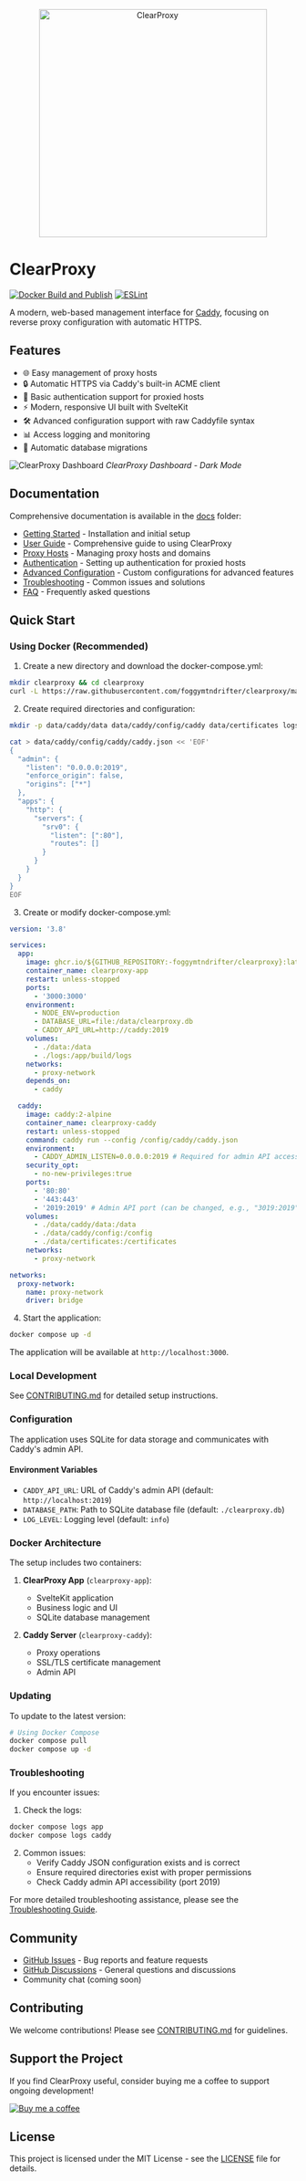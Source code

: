 <p align="center">
  <picture>
    <source media="(prefers-color-scheme: dark)" srcset="screenshots/assets/logo-light.svg" width="400">
    <source media="(prefers-color-scheme: light)" srcset="screenshots/assets/logo-dark.svg" width="400">
    <img alt="ClearProxy" src="screenshots/assets/logo-dark.svg" width="400">
  </picture>
</p>

# ClearProxy

[![Docker Build and Publish](https://github.com/FoggyMtnDrifter/ClearProxy/actions/workflows/docker-publish.yml/badge.svg)](https://github.com/FoggyMtnDrifter/ClearProxy/actions/workflows/docker-publish.yml)
[![ESLint](https://github.com/FoggyMtnDrifter/ClearProxy/actions/workflows/eslint.yml/badge.svg?branch=develop)](https://github.com/FoggyMtnDrifter/ClearProxy/actions/workflows/eslint.yml)

A modern, web-based management interface for [Caddy](https://caddyserver.com/), focusing on reverse proxy configuration with automatic HTTPS.

## Features

- 🌐 Easy management of proxy hosts
- 🔒 Automatic HTTPS via Caddy's built-in ACME client
- 🔐 Basic authentication support for proxied hosts
- ⚡ Modern, responsive UI built with SvelteKit
- 🛠️ Advanced configuration support with raw Caddyfile syntax
- 📊 Access logging and monitoring
- 🔄 Automatic database migrations

![ClearProxy Dashboard](screenshots/dashboard-dark.png)
_ClearProxy Dashboard - Dark Mode_

## Documentation

Comprehensive documentation is available in the [docs](./docs) folder:

- [Getting Started](./docs/getting-started.md) - Installation and initial setup
- [User Guide](./docs/user-guide.md) - Comprehensive guide to using ClearProxy
- [Proxy Hosts](./docs/proxy-hosts.md) - Managing proxy hosts and domains
- [Authentication](./docs/authentication.md) - Setting up authentication for proxied hosts
- [Advanced Configuration](./docs/advanced-configuration.md) - Custom configurations for advanced features
- [Troubleshooting](./docs/troubleshooting.md) - Common issues and solutions
- [FAQ](./docs/faq.md) - Frequently asked questions

## Quick Start

### Using Docker (Recommended)

1. Create a new directory and download the docker-compose.yml:

```bash
mkdir clearproxy && cd clearproxy
curl -L https://raw.githubusercontent.com/foggymtndrifter/clearproxy/main/docker-compose.yml -o docker-compose.yml
```

2. Create required directories and configuration:

```bash
mkdir -p data/caddy/data data/caddy/config/caddy data/certificates logs

cat > data/caddy/config/caddy/caddy.json << 'EOF'
{
  "admin": {
    "listen": "0.0.0.0:2019",
    "enforce_origin": false,
    "origins": ["*"]
  },
  "apps": {
    "http": {
      "servers": {
        "srv0": {
          "listen": [":80"],
          "routes": []
        }
      }
    }
  }
}
EOF
```

3. Create or modify docker-compose.yml:

```yaml
version: '3.8'

services:
  app:
    image: ghcr.io/${GITHUB_REPOSITORY:-foggymtndrifter/clearproxy}:latest
    container_name: clearproxy-app
    restart: unless-stopped
    ports:
      - '3000:3000'
    environment:
      - NODE_ENV=production
      - DATABASE_URL=file:/data/clearproxy.db
      - CADDY_API_URL=http://caddy:2019
    volumes:
      - ./data:/data
      - ./logs:/app/build/logs
    networks:
      - proxy-network
    depends_on:
      - caddy

  caddy:
    image: caddy:2-alpine
    container_name: clearproxy-caddy
    restart: unless-stopped
    command: caddy run --config /config/caddy/caddy.json
    environment:
      - CADDY_ADMIN_LISTEN=0.0.0.0:2019 # Required for admin API access
    security_opt:
      - no-new-privileges:true
    ports:
      - '80:80'
      - '443:443'
      - '2019:2019' # Admin API port (can be changed, e.g., "3019:2019")
    volumes:
      - ./data/caddy/data:/data
      - ./data/caddy/config:/config
      - ./data/certificates:/certificates
    networks:
      - proxy-network

networks:
  proxy-network:
    name: proxy-network
    driver: bridge
```

4. Start the application:

```bash
docker compose up -d
```

The application will be available at `http://localhost:3000`.

### Local Development

See [CONTRIBUTING.md](CONTRIBUTING.md) for detailed setup instructions.

### Configuration

The application uses SQLite for data storage and communicates with Caddy's admin API.

#### Environment Variables

- `CADDY_API_URL`: URL of Caddy's admin API (default: `http://localhost:2019`)
- `DATABASE_PATH`: Path to SQLite database file (default: `./clearproxy.db`)
- `LOG_LEVEL`: Logging level (default: `info`)

### Docker Architecture

The setup includes two containers:

1. **ClearProxy App** (`clearproxy-app`):

   - SvelteKit application
   - Business logic and UI
   - SQLite database management

2. **Caddy Server** (`clearproxy-caddy`):
   - Proxy operations
   - SSL/TLS certificate management
   - Admin API

### Updating

To update to the latest version:

```bash
# Using Docker Compose
docker compose pull
docker compose up -d
```

### Troubleshooting

If you encounter issues:

1. Check the logs:

```bash
docker compose logs app
docker compose logs caddy
```

2. Common issues:
   - Verify Caddy JSON configuration exists and is correct
   - Ensure required directories exist with proper permissions
   - Check Caddy admin API accessibility (port 2019)

For more detailed troubleshooting assistance, please see the [Troubleshooting Guide](./docs/troubleshooting.md).

## Community

- [GitHub Issues](https://github.com/foggymtndrifter/clearproxy/issues) - Bug reports and feature requests
- [GitHub Discussions](https://github.com/foggymtndrifter/clearproxy/discussions) - General questions and discussions
- Community chat (coming soon)

## Contributing

We welcome contributions! Please see [CONTRIBUTING.md](CONTRIBUTING.md) for guidelines.

## Support the Project

If you find ClearProxy useful, consider buying me a coffee to support ongoing development!

[![Buy me a coffee](https://img.shields.io/badge/Buy%20me%20a%20coffee-Support-yellow.svg)](https://foggymtndrifter.com/contact/#/portal/support)

## License

This project is licensed under the MIT License - see the [LICENSE](LICENSE) file for details.
